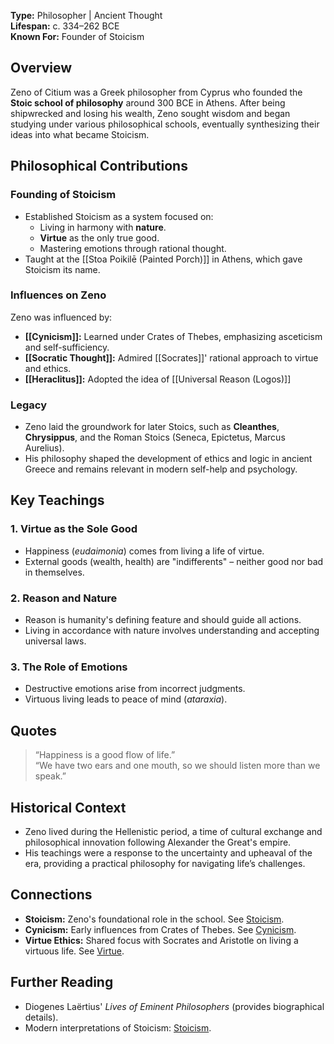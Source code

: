 **Type:** Philosopher | Ancient Thought  
**Lifespan:** c. 334–262 BCE  
**Known For:** Founder of Stoicism  

## Overview  
Zeno of Citium was a Greek philosopher from Cyprus who founded the **Stoic school of philosophy** around 300 BCE in Athens. After being shipwrecked and losing his wealth, Zeno sought wisdom and began studying under various philosophical schools, eventually synthesizing their ideas into what became Stoicism.

## Philosophical Contributions  
### Founding of Stoicism  
- Established Stoicism as a system focused on:  
  - Living in harmony with **nature**.  
  - **Virtue** as the only true good.  
  - Mastering emotions through rational thought.  
- Taught at the [[Stoa Poikilē (Painted Porch)]] in Athens, which gave Stoicism its name.

### Influences on Zeno  
Zeno was influenced by:  
- **[[Cynicism]]:** Learned under Crates of Thebes, emphasizing asceticism and self-sufficiency.  
- **[[Socratic Thought]]:** Admired [[Socrates]]' rational approach to virtue and ethics.  
- **[[Heraclitus]]:** Adopted the idea of [[Universal Reason (Logos)]]  

### Legacy  
- Zeno laid the groundwork for later Stoics, such as **Cleanthes**, **Chrysippus**, and the Roman Stoics (Seneca, Epictetus, Marcus Aurelius).  
- His philosophy shaped the development of ethics and logic in ancient Greece and remains relevant in modern self-help and psychology.  

## Key Teachings  
### 1. **Virtue as the Sole Good**  
   - Happiness (*eudaimonia*) comes from living a life of virtue.  
   - External goods (wealth, health) are "indifferents" – neither good nor bad in themselves.

### 2. **Reason and Nature**  
   - Reason is humanity's defining feature and should guide all actions.  
   - Living in accordance with nature involves understanding and accepting universal laws.

### 3. **The Role of Emotions**  
   - Destructive emotions arise from incorrect judgments.  
   - Virtuous living leads to peace of mind (*ataraxia*).

## Quotes  
> “Happiness is a good flow of life.”  
> “We have two ears and one mouth, so we should listen more than we speak.”  

## Historical Context  
- Zeno lived during the Hellenistic period, a time of cultural exchange and philosophical innovation following Alexander the Great's empire.  
- His teachings were a response to the uncertainty and upheaval of the era, providing a practical philosophy for navigating life’s challenges.

## Connections  
- **Stoicism:** Zeno's foundational role in the school. See [Stoicism](Stoicism.md).  
- **Cynicism:** Early influences from Crates of Thebes. See [Cynicism](./Cynicism.md).  
- **Virtue Ethics:** Shared focus with Socrates and Aristotle on living a virtuous life. See [Virtue](./Virtue.md).  

## Further Reading  
- Diogenes Laërtius' *Lives of Eminent Philosophers* (provides biographical details).  
- Modern interpretations of Stoicism: [Stoicism](Stoicism.md).  